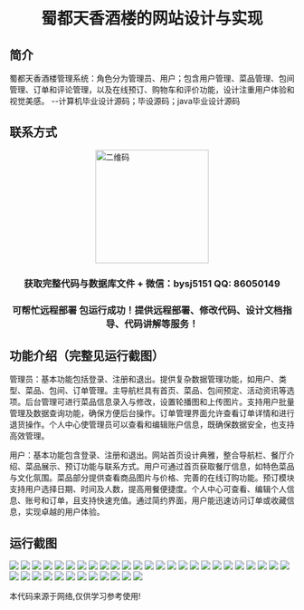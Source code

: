 <p><h1 align="center">蜀都天香酒楼的网站设计与实现</h1></p>

## 简介
蜀都天香酒楼管理系统：角色分为管理员、用户；包含用户管理、菜品管理、包间管理、订单和评论管理，以及在线预订、购物车和评价功能，设计注重用户体验和视觉美感。    --计算机毕业设计源码；毕设源码；java毕业设计源码


## 联系方式
<img src="https://bs-1329754181.cos.ap-shanghai.myqcloud.com/wx.jpg" alt="二维码" style="display: block; margin: 0 auto;" width="200px">
<p><h3 align="center">获取完整代码与数据库文件 + 微信：bysj5151 QQ: 86050149</h3></p>
<p><h3 align="center">可帮忙远程部署 包运行成功！提供远程部署、修改代码、设计文档指导、代码讲解等服务！</h3></p>

## 功能介绍（完整见运行截图）
管理员：基本功能包括登录、注册和退出。提供复杂数据管理功能，如用户、类型、菜品、包间、订单管理。主导航栏具有首页、菜品、包间预定、活动资讯等选项。后台管理可进行菜品信息录入与修改，设置轮播图和上传图片。支持用户批量管理及数据查询功能，确保方便后台操作。订单管理界面允许查看订单详情和进行退货操作。个人中心使管理员可以查看和编辑账户信息，既确保数据安全，也支持高效管理。

用户：基本功能包含登录、注册和退出。网站首页设计典雅，整合导航栏、餐厅介绍、菜品展示、预订功能与联系方式。用户可通过首页获取餐厅信息，如特色菜品与文化氛围。菜品部分提供查看商品图片与价格、完善的在线订购功能。预订模块支持用户选择日期、时间及人数，提高用餐便捷度。个人中心可查看、编辑个人信息、账号和订单，且支持快速充值。通过简约界面，用户能迅速访问订单或收藏信息，实现卓越的用户体验。


## 运行截图
![](https://bs-1329754181.cos.ap-shanghai.myqcloud.com/ssm/ShuDuTianXiangJiuLou/img/001.jpg)
![](https://bs-1329754181.cos.ap-shanghai.myqcloud.com/ssm/ShuDuTianXiangJiuLou/img/002.jpg)
![](https://bs-1329754181.cos.ap-shanghai.myqcloud.com/ssm/ShuDuTianXiangJiuLou/img/003.jpg)
![](https://bs-1329754181.cos.ap-shanghai.myqcloud.com/ssm/ShuDuTianXiangJiuLou/img/004.jpg)
![](https://bs-1329754181.cos.ap-shanghai.myqcloud.com/ssm/ShuDuTianXiangJiuLou/img/005.jpg)
![](https://bs-1329754181.cos.ap-shanghai.myqcloud.com/ssm/ShuDuTianXiangJiuLou/img/006.jpg)
![](https://bs-1329754181.cos.ap-shanghai.myqcloud.com/ssm/ShuDuTianXiangJiuLou/img/007.jpg)
![](https://bs-1329754181.cos.ap-shanghai.myqcloud.com/ssm/ShuDuTianXiangJiuLou/img/008.jpg)
![](https://bs-1329754181.cos.ap-shanghai.myqcloud.com/ssm/ShuDuTianXiangJiuLou/img/009.jpg)
![](https://bs-1329754181.cos.ap-shanghai.myqcloud.com/ssm/ShuDuTianXiangJiuLou/img/010.jpg)
![](https://bs-1329754181.cos.ap-shanghai.myqcloud.com/ssm/ShuDuTianXiangJiuLou/img/011.jpg)
![](https://bs-1329754181.cos.ap-shanghai.myqcloud.com/ssm/ShuDuTianXiangJiuLou/img/012.jpg)
![](https://bs-1329754181.cos.ap-shanghai.myqcloud.com/ssm/ShuDuTianXiangJiuLou/img/013.jpg)
![](https://bs-1329754181.cos.ap-shanghai.myqcloud.com/ssm/ShuDuTianXiangJiuLou/img/014.jpg)
![](https://bs-1329754181.cos.ap-shanghai.myqcloud.com/ssm/ShuDuTianXiangJiuLou/img/015.jpg)
![](https://bs-1329754181.cos.ap-shanghai.myqcloud.com/ssm/ShuDuTianXiangJiuLou/img/016.jpg)
![](https://bs-1329754181.cos.ap-shanghai.myqcloud.com/ssm/ShuDuTianXiangJiuLou/img/017.jpg)
![](https://bs-1329754181.cos.ap-shanghai.myqcloud.com/ssm/ShuDuTianXiangJiuLou/img/018.jpg)
![](https://bs-1329754181.cos.ap-shanghai.myqcloud.com/ssm/ShuDuTianXiangJiuLou/img/019.jpg)
![](https://bs-1329754181.cos.ap-shanghai.myqcloud.com/ssm/ShuDuTianXiangJiuLou/img/020.jpg)
![](https://bs-1329754181.cos.ap-shanghai.myqcloud.com/ssm/ShuDuTianXiangJiuLou/img/021.jpg)
![](https://bs-1329754181.cos.ap-shanghai.myqcloud.com/ssm/ShuDuTianXiangJiuLou/img/022.jpg)
![](https://bs-1329754181.cos.ap-shanghai.myqcloud.com/ssm/ShuDuTianXiangJiuLou/img/023.jpg)
![](https://bs-1329754181.cos.ap-shanghai.myqcloud.com/ssm/ShuDuTianXiangJiuLou/img/024.jpg)
![](https://bs-1329754181.cos.ap-shanghai.myqcloud.com/ssm/ShuDuTianXiangJiuLou/img/025.jpg)
![](https://bs-1329754181.cos.ap-shanghai.myqcloud.com/ssm/ShuDuTianXiangJiuLou/img/026.jpg)
![](https://bs-1329754181.cos.ap-shanghai.myqcloud.com/ssm/ShuDuTianXiangJiuLou/img/027.jpg)
![](https://bs-1329754181.cos.ap-shanghai.myqcloud.com/ssm/ShuDuTianXiangJiuLou/img/028.jpg)
![](https://bs-1329754181.cos.ap-shanghai.myqcloud.com/ssm/ShuDuTianXiangJiuLou/img/029.jpg)
![](https://bs-1329754181.cos.ap-shanghai.myqcloud.com/ssm/ShuDuTianXiangJiuLou/img/030.jpg)
![](https://bs-1329754181.cos.ap-shanghai.myqcloud.com/ssm/ShuDuTianXiangJiuLou/img/031.jpg)
![](https://bs-1329754181.cos.ap-shanghai.myqcloud.com/ssm/ShuDuTianXiangJiuLou/img/032.jpg)
![](https://bs-1329754181.cos.ap-shanghai.myqcloud.com/ssm/ShuDuTianXiangJiuLou/img/033.jpg)
![](https://bs-1329754181.cos.ap-shanghai.myqcloud.com/ssm/ShuDuTianXiangJiuLou/img/034.jpg)
![](https://bs-1329754181.cos.ap-shanghai.myqcloud.com/ssm/ShuDuTianXiangJiuLou/img/035.jpg)
![](https://bs-1329754181.cos.ap-shanghai.myqcloud.com/ssm/ShuDuTianXiangJiuLou/img/036.jpg)
![](https://bs-1329754181.cos.ap-shanghai.myqcloud.com/ssm/ShuDuTianXiangJiuLou/img/037.jpg)

<p>本代码来源于网络,仅供学习参考使用!</p>
